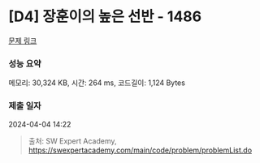 # [D4] 장훈이의 높은 선반 - 1486 

[문제 링크](https://swexpertacademy.com/main/code/problem/problemDetail.do?contestProbId=AV2b7Yf6ABcBBASw) 

### 성능 요약

메모리: 30,324 KB, 시간: 264 ms, 코드길이: 1,124 Bytes

### 제출 일자

2024-04-04 14:22



> 출처: SW Expert Academy, https://swexpertacademy.com/main/code/problem/problemList.do